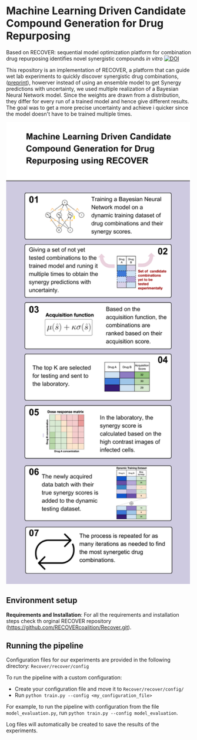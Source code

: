# Machine Learning Driven Candidate Compound Generation for Drug Repurposing
Based on RECOVER: sequential model optimization platform for combination drug repurposing identifies novel synergistic compounds *in vitro*
[![DOI](https://zenodo.org/badge/320327566.svg)](https://zenodo.org/badge/latestdoi/320327566)

This repository is an implementation of RECOVER, a platform that can guide wet lab experiments to quickly discover synergistic drug combinations,
([preprint](https://arxiv.org/abs/2202.04202)), howerver instead of using an ensemble model to get Synergy predictions with uncertainty, we used multiple realization of a Bayesian Neural Network model. 
Since the weights are drawn from a distribution, they differ for every run of a trained model and hence give different results. The goal was to get a more precise uncertainty and achieve i quicker since the model doesn't have to be trained multiple times. 

<div>
  <img src="docs/images/ProjectInfographics.png" alt="Overview" width="500"/>
</div>

## Environment setup

**Requirements and Installation**: 
For all the requirements and installation steps check th orginal RECOVER repository (https://github.com/RECOVERcoalition/Recover.git). 

## Running the pipeline

Configuration files for our experiments are provided in the following directory: `Recover/recover/config`

To run the pipeline with a custom configuration:
- Create your configuration file and move it to `Recover/recover/config/`
- Run `python train.py --config <my_configuration_file>`

For example, to run the pipeline with configuration from 
the file `model_evaluation.py`, run `python train.py --config model_evaluation`.

Log files will automatically be created to save the results of the experiments.
